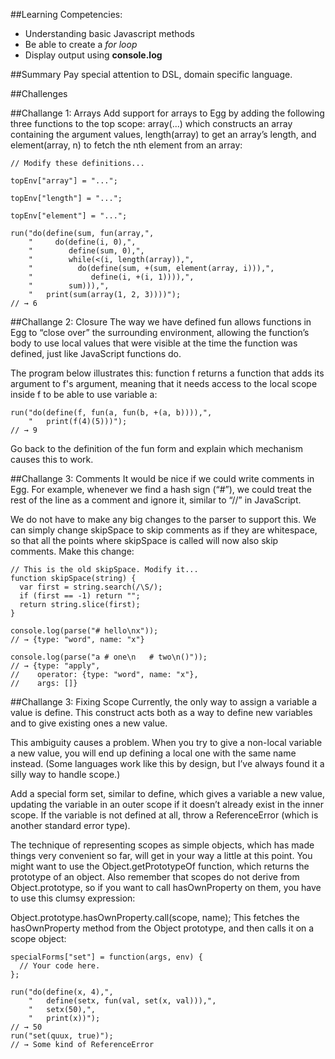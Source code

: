##Learning Competencies:
* Understanding basic Javascript methods
* Be able to create a *for loop*
* Display output using **console.log**

##Summary
Pay special attention to DSL, domain specific language.

##Challenges

##Challange 1: Arrays
Add support for arrays to Egg by adding the following three functions to the top scope: array(...) which constructs an array containing the argument values, length(array) to get an array’s length, and element(array, n) to fetch the nth element from an array:

```
// Modify these definitions...

topEnv["array"] = "...";

topEnv["length"] = "...";

topEnv["element"] = "...";

run("do(define(sum, fun(array,",
    "     do(define(i, 0),",
    "        define(sum, 0),",
    "        while(<(i, length(array)),",
    "          do(define(sum, +(sum, element(array, i))),",
    "             define(i, +(i, 1)))),",
    "        sum))),",
    "   print(sum(array(1, 2, 3))))");
// → 6
```

##Challange 2: Closure
The way we have defined fun allows functions in Egg to “close over” the surrounding environment, allowing the function’s body to use local values that were visible at the time the function was defined, just like JavaScript functions do.

The program below illustrates this: function f returns a function that adds its argument to f's argument, meaning that it needs access to the local scope inside f to be able to use variable a:

```
run("do(define(f, fun(a, fun(b, +(a, b)))),",
    "   print(f(4)(5)))");
// → 9
```

Go back to the definition of the fun form and explain which mechanism causes this to work.

##Challange 3: Comments
It would be nice if we could write comments in Egg. For example, whenever we find a hash sign (“#”), we could treat the rest of the line as a comment and ignore it, similar to “//” in JavaScript.

We do not have to make any big changes to the parser to support this. We can simply change skipSpace to skip comments as if they are whitespace, so that all the points where skipSpace is called will now also skip comments. Make this change:

```
// This is the old skipSpace. Modify it...
function skipSpace(string) {
  var first = string.search(/\S/);
  if (first == -1) return "";
  return string.slice(first);
}

console.log(parse("# hello\nx"));
// → {type: "word", name: "x"}

console.log(parse("a # one\n   # two\n()"));
// → {type: "apply",
//    operator: {type: "word", name: "x"},
//    args: []}
```

##Challange 3: Fixing Scope
Currently, the only way to assign a variable a value is define. This construct acts both as a way to define new variables and to give existing ones a new value.

This ambiguity causes a problem. When you try to give a non-local variable a new value, you will end up defining a local one with the same name instead. (Some languages work like this by design, but I’ve always found it a silly way to handle scope.)

Add a special form set, similar to define, which gives a variable a new value, updating the variable in an outer scope if it doesn’t already exist in the inner scope. If the variable is not defined at all, throw a ReferenceError (which is another standard error type).

The technique of representing scopes as simple objects, which has made things very convenient so far, will get in your way a little at this point. You might want to use the Object.getPrototypeOf function, which returns the prototype of an object. Also remember that scopes do not derive from Object.prototype, so if you want to call hasOwnProperty on them, you have to use this clumsy expression:

Object.prototype.hasOwnProperty.call(scope, name);
This fetches the hasOwnProperty method from the Object prototype, and then calls it on a scope object:

```
specialForms["set"] = function(args, env) {
  // Your code here.
};

run("do(define(x, 4),",
    "   define(setx, fun(val, set(x, val))),",
    "   setx(50),",
    "   print(x))");
// → 50
run("set(quux, true)");
// → Some kind of ReferenceError
```





